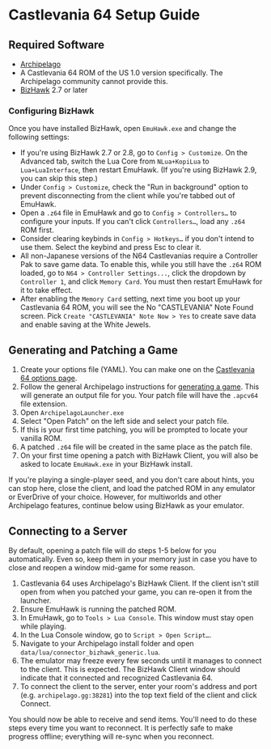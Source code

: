 # Castlevania 64 Setup Guide

## Required Software

- [Archipelago](https://github.com/ArchipelagoMW/Archipelago/releases)
- A Castlevania 64 ROM of the US 1.0 version specifically. The Archipelago community cannot provide this.
- [BizHawk](https://tasvideos.org/BizHawk/ReleaseHistory) 2.7 or later

### Configuring BizHawk

Once you have installed BizHawk, open `EmuHawk.exe` and change the following settings:

- If you're using BizHawk 2.7 or 2.8, go to `Config > Customize`. On the Advanced tab, switch the Lua Core from
`NLua+KopiLua` to `Lua+LuaInterface`, then restart EmuHawk. (If you're using BizHawk 2.9, you can skip this step.)
- Under `Config > Customize`, check the "Run in background" option to prevent disconnecting from the client while you're
tabbed out of EmuHawk.
- Open a `.z64` file in EmuHawk and go to `Config > Controllers…` to configure your inputs. If you can't click
`Controllers…`, load any `.z64` ROM first.
- Consider clearing keybinds in `Config > Hotkeys…` if you don't intend to use them. Select the keybind and press Esc to
clear it.
- All non-Japanese versions of the N64 Castlevanias require a Controller Pak to save game data. To enable this, while
you still have the `.z64` ROM loaded, go to `N64 > Controller Settings...`, click the dropdown by `Controller 1`, and
click `Memory Card`. You must then restart EmuHawk for it to take effect.
- After enabling the `Memory Card` setting, next time you boot up your Castlevania 64 ROM, you will see the 
No "CASTLEVANIA" Note Found screen. Pick `Create "CASTLEVANIA" Note Now > Yes` to create save data and enable saving at
the White Jewels.


## Generating and Patching a Game

1. Create your options file (YAML). You can make one on the
[Castlevania 64 options page](../../../games/Castlevania%2064/player-options).
2. Follow the general Archipelago instructions for [generating a game](../../Archipelago/setup/en#generating-a-game).
This will generate an output file for you. Your patch file will have the `.apcv64` file extension.
3. Open `ArchipelagoLauncher.exe`
4. Select "Open Patch" on the left side and select your patch file.
5. If this is your first time patching, you will be prompted to locate your vanilla ROM.
6. A patched `.z64` file will be created in the same place as the patch file.
7. On your first time opening a patch with BizHawk Client, you will also be asked to locate `EmuHawk.exe` in your
BizHawk install.

If you're playing a single-player seed, and you don't care about hints, you can stop here, close the client, and load
the patched ROM in any emulator or EverDrive of your choice. However, for multiworlds and other Archipelago features,
continue below using BizHawk as your emulator.

## Connecting to a Server

By default, opening a patch file will do steps 1-5 below for you automatically. Even so, keep them in your memory just
in case you have to close and reopen a window mid-game for some reason.

1. Castlevania 64 uses Archipelago's BizHawk Client. If the client isn't still open from when you patched your game,
you can re-open it from the launcher.
2. Ensure EmuHawk is running the patched ROM.
3. In EmuHawk, go to `Tools > Lua Console`. This window must stay open while playing.
4. In the Lua Console window, go to `Script > Open Script…`.
5. Navigate to your Archipelago install folder and open `data/lua/connector_bizhawk_generic.lua`.
6. The emulator may freeze every few seconds until it manages to connect to the client. This is expected. The BizHawk
Client window should indicate that it connected and recognized Castlevania 64.
7. To connect the client to the server, enter your room's address and port (e.g. `archipelago.gg:38281`) into the
top text field of the client and click Connect.

You should now be able to receive and send items. You'll need to do these steps every time you want to reconnect. It is
perfectly safe to make progress offline; everything will re-sync when you reconnect.
